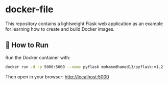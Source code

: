 # docker-file

This repository contains a lightweight Flask web application as an example for learning how to create and build Docker images.

## 🚀 How to Run

Run the Docker container with:

```bash
docker run -d -p 5000:5000 --name pyflask mohamedhamed13/pyflask:v1.2
```

Then open in your browser:  [http://localhost:5000](http://localhost:5000)
